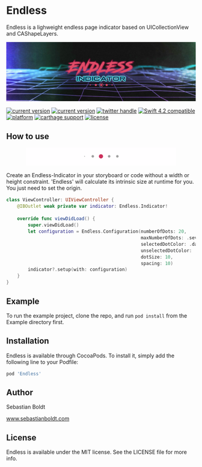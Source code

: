 # Endless

Endless is a lighweight endless page indicator based on UICollectionView and CAShapeLayers.

![Endless: Airbnb or Instragram like Page Indicator](https://github.com/SebastianBoldt/Endless/blob/master/Github/banner.png?raw=true)

<a href="https://paypal.me/boldtsebastian"><img src="https://img.shields.io/badge/paypal-donate-blue.svg?longCache=true&style=flat-square" alt="current version" /></a>
<a href="https://cocoapods.org/pods/Jelly"><img src="https://img.shields.io/badge/version-0.0.1-green.svg?longCache=true&style=flat-square" alt="current version" /></a>
<a href="http://twitter.com/sebastianboldt"><img src="https://img.shields.io/badge/twitter-@sebastianboldt-blue.svg?longCache=true&style=flat-square" alt="twitter handle" /></a>
<a href="https://developer.apple.com/swift"><img src="https://img.shields.io/badge/swift4.2-compatible-orange.svg?longCache=true&style=flat-square" alt="Swift 4.2 compatible" /></a>
<a href="https://www.apple.com/de/ios/ios-12/"><img src="https://img.shields.io/badge/platform-iOS-lightgray.svg?longCache=true&style=flat-square" alt="platform" /></a>
<a href="https://github.com/Carthage/Carthage"><img src="https://img.shields.io/badge/carthage-compatible-green.svg?longCache=true&style=flat-square" alt="carthage support" /></a>
<a href="https://en.wikipedia.org/wiki/MIT_License"><img src="https://img.shields.io/badge/license-MIT-lightgray.svg?longCache=true&style=flat-square" alt="license" /></a>

## How to use
<p align="center">
    <img src="https://github.com/SebastianBoldt/Endless/blob/master/Github/indicator.gif?raw=true" width="400";
</p>


Create an Endless-Indicator in your storyboard or code without a width  or height constraint.
'Endless' will calculate its intrinsic size at runtime for you. You just need to set the origin.

```swift
class ViewController: UIViewController {
    @IBOutlet weak private var indicator: Endless.Indicator!

    override func viewDidLoad() {
        super.viewDidLoad()
        let configuration = Endless.Configuration(numberOfDots: 20,
                                                  maxNumberOfDots: .seven,
                                                  selectedDotColor: .darkGray,
                                                  unselectedDotColor: .lightGray,
                                                  dotSize: 10,
                                                  spacing: 10)
        indicator?.setup(with: configuration)
    }
}
```

## Example

To run the example project, clone the repo, and run `pod install` from the Example directory first.

## Installation

Endless is available through CocoaPods. To install it, simply add the following line to your Podfile:

```ruby
pod 'Endless'
```

## Author

Sebastian Boldt 

www.sebastianboldt.com

## License

Endless is available under the MIT license. See the LICENSE file for more info.
